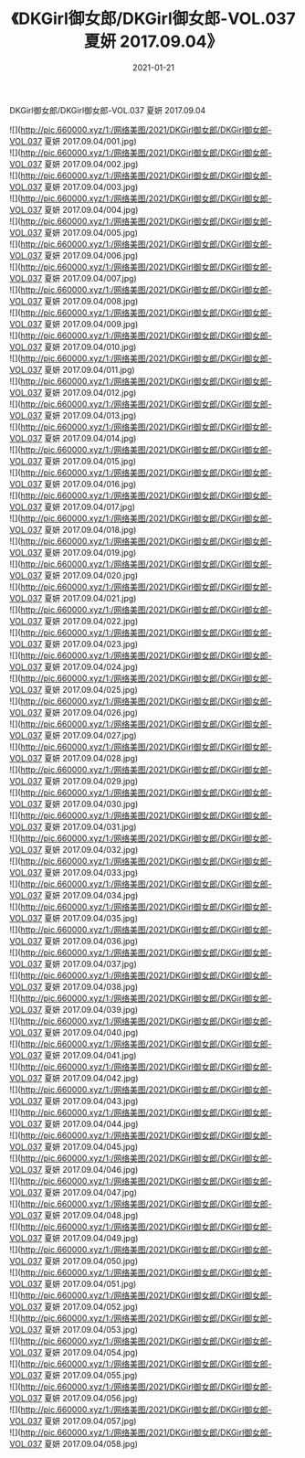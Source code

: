 ﻿---
layout: post
title:  《DKGirl御女郎/DKGirl御女郎-VOL.037 夏妍 2017.09.04》
date:   2021-01-21
img: http://pic.660000.xyz/1:/网络美图/2021/DKGirl御女郎/DKGirl御女郎-VOL.037 夏妍 2017.09.04/000.jpg
categories: [美女, 清纯, 唯美]
---

DKGirl御女郎/DKGirl御女郎-VOL.037 夏妍 2017.09.04

 ![](http://pic.660000.xyz/1:/网络美图/2021/DKGirl御女郎/DKGirl御女郎-VOL.037 夏妍 2017.09.04/001.jpg) <br>![](http://pic.660000.xyz/1:/网络美图/2021/DKGirl御女郎/DKGirl御女郎-VOL.037 夏妍 2017.09.04/002.jpg) <br>![](http://pic.660000.xyz/1:/网络美图/2021/DKGirl御女郎/DKGirl御女郎-VOL.037 夏妍 2017.09.04/003.jpg) <br>![](http://pic.660000.xyz/1:/网络美图/2021/DKGirl御女郎/DKGirl御女郎-VOL.037 夏妍 2017.09.04/004.jpg) <br>![](http://pic.660000.xyz/1:/网络美图/2021/DKGirl御女郎/DKGirl御女郎-VOL.037 夏妍 2017.09.04/005.jpg) <br>![](http://pic.660000.xyz/1:/网络美图/2021/DKGirl御女郎/DKGirl御女郎-VOL.037 夏妍 2017.09.04/006.jpg) <br>![](http://pic.660000.xyz/1:/网络美图/2021/DKGirl御女郎/DKGirl御女郎-VOL.037 夏妍 2017.09.04/007.jpg) <br>![](http://pic.660000.xyz/1:/网络美图/2021/DKGirl御女郎/DKGirl御女郎-VOL.037 夏妍 2017.09.04/008.jpg) <br>![](http://pic.660000.xyz/1:/网络美图/2021/DKGirl御女郎/DKGirl御女郎-VOL.037 夏妍 2017.09.04/009.jpg) <br>![](http://pic.660000.xyz/1:/网络美图/2021/DKGirl御女郎/DKGirl御女郎-VOL.037 夏妍 2017.09.04/010.jpg) <br>![](http://pic.660000.xyz/1:/网络美图/2021/DKGirl御女郎/DKGirl御女郎-VOL.037 夏妍 2017.09.04/011.jpg) <br>![](http://pic.660000.xyz/1:/网络美图/2021/DKGirl御女郎/DKGirl御女郎-VOL.037 夏妍 2017.09.04/012.jpg) <br>![](http://pic.660000.xyz/1:/网络美图/2021/DKGirl御女郎/DKGirl御女郎-VOL.037 夏妍 2017.09.04/013.jpg) <br>![](http://pic.660000.xyz/1:/网络美图/2021/DKGirl御女郎/DKGirl御女郎-VOL.037 夏妍 2017.09.04/014.jpg) <br>![](http://pic.660000.xyz/1:/网络美图/2021/DKGirl御女郎/DKGirl御女郎-VOL.037 夏妍 2017.09.04/015.jpg) <br>![](http://pic.660000.xyz/1:/网络美图/2021/DKGirl御女郎/DKGirl御女郎-VOL.037 夏妍 2017.09.04/016.jpg) <br>![](http://pic.660000.xyz/1:/网络美图/2021/DKGirl御女郎/DKGirl御女郎-VOL.037 夏妍 2017.09.04/017.jpg) <br>![](http://pic.660000.xyz/1:/网络美图/2021/DKGirl御女郎/DKGirl御女郎-VOL.037 夏妍 2017.09.04/018.jpg) <br>![](http://pic.660000.xyz/1:/网络美图/2021/DKGirl御女郎/DKGirl御女郎-VOL.037 夏妍 2017.09.04/019.jpg) <br>![](http://pic.660000.xyz/1:/网络美图/2021/DKGirl御女郎/DKGirl御女郎-VOL.037 夏妍 2017.09.04/020.jpg) <br>![](http://pic.660000.xyz/1:/网络美图/2021/DKGirl御女郎/DKGirl御女郎-VOL.037 夏妍 2017.09.04/021.jpg) <br>![](http://pic.660000.xyz/1:/网络美图/2021/DKGirl御女郎/DKGirl御女郎-VOL.037 夏妍 2017.09.04/022.jpg) <br>![](http://pic.660000.xyz/1:/网络美图/2021/DKGirl御女郎/DKGirl御女郎-VOL.037 夏妍 2017.09.04/023.jpg) <br>![](http://pic.660000.xyz/1:/网络美图/2021/DKGirl御女郎/DKGirl御女郎-VOL.037 夏妍 2017.09.04/024.jpg) <br>![](http://pic.660000.xyz/1:/网络美图/2021/DKGirl御女郎/DKGirl御女郎-VOL.037 夏妍 2017.09.04/025.jpg) <br>![](http://pic.660000.xyz/1:/网络美图/2021/DKGirl御女郎/DKGirl御女郎-VOL.037 夏妍 2017.09.04/026.jpg) <br>![](http://pic.660000.xyz/1:/网络美图/2021/DKGirl御女郎/DKGirl御女郎-VOL.037 夏妍 2017.09.04/027.jpg) <br>![](http://pic.660000.xyz/1:/网络美图/2021/DKGirl御女郎/DKGirl御女郎-VOL.037 夏妍 2017.09.04/028.jpg) <br>![](http://pic.660000.xyz/1:/网络美图/2021/DKGirl御女郎/DKGirl御女郎-VOL.037 夏妍 2017.09.04/029.jpg) <br>![](http://pic.660000.xyz/1:/网络美图/2021/DKGirl御女郎/DKGirl御女郎-VOL.037 夏妍 2017.09.04/030.jpg) <br>![](http://pic.660000.xyz/1:/网络美图/2021/DKGirl御女郎/DKGirl御女郎-VOL.037 夏妍 2017.09.04/031.jpg) <br>![](http://pic.660000.xyz/1:/网络美图/2021/DKGirl御女郎/DKGirl御女郎-VOL.037 夏妍 2017.09.04/032.jpg) <br>![](http://pic.660000.xyz/1:/网络美图/2021/DKGirl御女郎/DKGirl御女郎-VOL.037 夏妍 2017.09.04/033.jpg) <br>![](http://pic.660000.xyz/1:/网络美图/2021/DKGirl御女郎/DKGirl御女郎-VOL.037 夏妍 2017.09.04/034.jpg) <br>![](http://pic.660000.xyz/1:/网络美图/2021/DKGirl御女郎/DKGirl御女郎-VOL.037 夏妍 2017.09.04/035.jpg) <br>![](http://pic.660000.xyz/1:/网络美图/2021/DKGirl御女郎/DKGirl御女郎-VOL.037 夏妍 2017.09.04/036.jpg) <br>![](http://pic.660000.xyz/1:/网络美图/2021/DKGirl御女郎/DKGirl御女郎-VOL.037 夏妍 2017.09.04/037.jpg) <br>![](http://pic.660000.xyz/1:/网络美图/2021/DKGirl御女郎/DKGirl御女郎-VOL.037 夏妍 2017.09.04/038.jpg) <br>![](http://pic.660000.xyz/1:/网络美图/2021/DKGirl御女郎/DKGirl御女郎-VOL.037 夏妍 2017.09.04/039.jpg) <br>![](http://pic.660000.xyz/1:/网络美图/2021/DKGirl御女郎/DKGirl御女郎-VOL.037 夏妍 2017.09.04/040.jpg) <br>![](http://pic.660000.xyz/1:/网络美图/2021/DKGirl御女郎/DKGirl御女郎-VOL.037 夏妍 2017.09.04/041.jpg) <br>![](http://pic.660000.xyz/1:/网络美图/2021/DKGirl御女郎/DKGirl御女郎-VOL.037 夏妍 2017.09.04/042.jpg) <br>![](http://pic.660000.xyz/1:/网络美图/2021/DKGirl御女郎/DKGirl御女郎-VOL.037 夏妍 2017.09.04/043.jpg) <br>![](http://pic.660000.xyz/1:/网络美图/2021/DKGirl御女郎/DKGirl御女郎-VOL.037 夏妍 2017.09.04/044.jpg) <br>![](http://pic.660000.xyz/1:/网络美图/2021/DKGirl御女郎/DKGirl御女郎-VOL.037 夏妍 2017.09.04/045.jpg) <br>![](http://pic.660000.xyz/1:/网络美图/2021/DKGirl御女郎/DKGirl御女郎-VOL.037 夏妍 2017.09.04/046.jpg) <br>![](http://pic.660000.xyz/1:/网络美图/2021/DKGirl御女郎/DKGirl御女郎-VOL.037 夏妍 2017.09.04/047.jpg) <br>![](http://pic.660000.xyz/1:/网络美图/2021/DKGirl御女郎/DKGirl御女郎-VOL.037 夏妍 2017.09.04/048.jpg) <br>![](http://pic.660000.xyz/1:/网络美图/2021/DKGirl御女郎/DKGirl御女郎-VOL.037 夏妍 2017.09.04/049.jpg) <br>![](http://pic.660000.xyz/1:/网络美图/2021/DKGirl御女郎/DKGirl御女郎-VOL.037 夏妍 2017.09.04/050.jpg) <br>![](http://pic.660000.xyz/1:/网络美图/2021/DKGirl御女郎/DKGirl御女郎-VOL.037 夏妍 2017.09.04/051.jpg) <br>![](http://pic.660000.xyz/1:/网络美图/2021/DKGirl御女郎/DKGirl御女郎-VOL.037 夏妍 2017.09.04/052.jpg) <br>![](http://pic.660000.xyz/1:/网络美图/2021/DKGirl御女郎/DKGirl御女郎-VOL.037 夏妍 2017.09.04/053.jpg) <br>![](http://pic.660000.xyz/1:/网络美图/2021/DKGirl御女郎/DKGirl御女郎-VOL.037 夏妍 2017.09.04/054.jpg) <br>![](http://pic.660000.xyz/1:/网络美图/2021/DKGirl御女郎/DKGirl御女郎-VOL.037 夏妍 2017.09.04/055.jpg) <br>![](http://pic.660000.xyz/1:/网络美图/2021/DKGirl御女郎/DKGirl御女郎-VOL.037 夏妍 2017.09.04/056.jpg) <br>![](http://pic.660000.xyz/1:/网络美图/2021/DKGirl御女郎/DKGirl御女郎-VOL.037 夏妍 2017.09.04/057.jpg) <br>![](http://pic.660000.xyz/1:/网络美图/2021/DKGirl御女郎/DKGirl御女郎-VOL.037 夏妍 2017.09.04/058.jpg) <br>